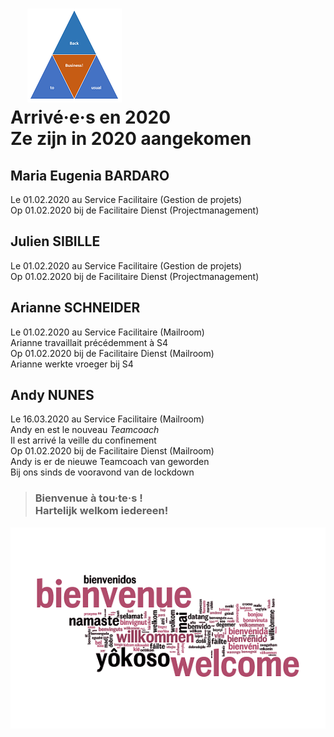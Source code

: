 <link rel="stylesheet" href="foghorn2.css">
<link rel="stylesheet" href="Ulysses.css">
<link rel="stylesheet" href="S2.css">

# &nbsp;&nbsp;&nbsp; ![](b2ub.png)<br>Arrivé&middot;e&middot;s en 2020<br>Ze zijn in 2020 aangekomen 

## Maria Eugenia BARDARO

Le 01.02.2020 au Service Facilitaire (Gestion de projets)  
Op 01.02.2020 bij de Facilitaire Dienst (Projectmanagement)

## Julien SIBILLE

Le 01.02.2020 au Service Facilitaire (Gestion de projets)  
Op 01.02.2020 bij de Facilitaire Dienst (Projectmanagement)

## Arianne SCHNEIDER

Le 01.02.2020 au Service Facilitaire (Mailroom)  
Arianne travaillait précédemment à S4  
Op 01.02.2020 bij de Facilitaire Dienst (Mailroom)  
Arianne werkte vroeger bij S4

## Andy NUNES

Le 16.03.2020 au Service Facilitaire (Mailroom)  
Andy en est le nouveau *Teamcoach*  
Il est arrivé la veille du confinement  
Op 01.02.2020 bij de Facilitaire Dienst (Mailroom)  
Andy is er de nieuwe Teamcoach van geworden  
Bij ons sinds de vooravond van de lockdown

> ### Bienvenue à tou&middot;te&middot;s !<br>Hartelijk welkom iedereen!

![](welcome.png)